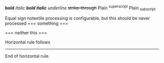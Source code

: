 **bold** *italic* ***bold italic*** _underline_ ~~strike-through~~ Plain <sup>superscript</sup> Plain <sub>subscript</sub>

Equal sign notextile processing is configurable, but this should be never processed === something ===

\=== neither this ===

Horizontal rule follows

-----

End of horizontal rule.
